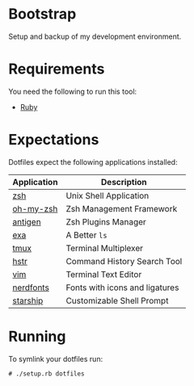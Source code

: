# Bootstrap

Setup and backup of my development environment.

# Requirements

You need the following to run this tool:

* [Ruby][ruby]

# Expectations

Dotfiles expect the following applications installed:

| Application            | Description                    |
|------------------------|--------------------------------|
| [zsh][zsh]             | Unix Shell Application         |
| [oh-my-zsh][oh-my-zsh] | Zsh Management Framework       |
| [antigen][antigen]     | Zsh Plugins Manager            |
| [exa][exa]             | A Better `ls`                  |
| [tmux][tmux]           | Terminal Multiplexer           |
| [hstr][hstr]           | Command History Search Tool    |
| [vim][vim]             | Terminal Text Editor           |
| [nerdfonts][nerdfonts] | Fonts with icons and ligatures |
| [starship][starship]   | Customizable Shell Prompt      |

# Running

To symlink your dotfiles run:

    # ./setup.rb dotfiles

[antigen]:   https://antigen.sharats.me/
[exa]:       https://the.exa.website/
[hstr]:      https://github.com/dvorka/hstr#hstr
[nerdfonts]: https://www.nerdfonts.com/
[oh-my-zsh]: https://ohmyz.sh/
[ruby]:      https://www.ruby-lang.org/
[starship]:  https://starship.rs/
[tmux]:      https://github.com/tmux/tmux/wiki
[vim]:       https://www.vim.org/
[zsh]:       https://zsh.sourceforge.io/
